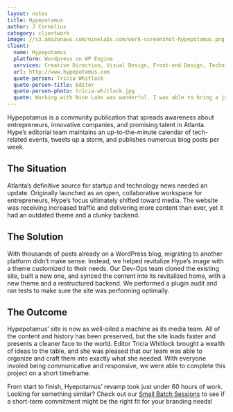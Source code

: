```yaml
---
layout: notes
title: Hypepotamus
author: J Cornelius
category: clientwork
image: //s3.amazonaws.com/ninelabs.com/work-screenshot-hypepotamus.png
client:
  name: Hypepotamus
  platform: Wordpress on WP Engine
  services: Creative Direction, Visual Design, Front-end Design, Technical Implementation
  url: http://www.hypepotamus.com
  quote-person: Tricia Whitlock
  quote-person-title: Editor
  quote-person-photo: tricia-whitlock.jpg
  quote: Working with Nine Labs was wonderful. I was able to bring a jumble of ideas and content to the table and they were able to organize and craft it into exactly what I needed. The team is not only talented, but also extremely communicative and responsive.
---
```

Hypepotamus is a community publication that spreads awareness about entrepreneurs, innovative companies, and promising talent in Atlanta. Hype&rsquo;s editorial team maintains an up-to-the-minute calendar of tech-related events, tweets up a storm, and publishes numerous blog posts per week.

## The Situation
Atlanta&rsquo;s definitive source for startup and technology news needed an update. Originally launched as an open, collaborative workspace for entrepreneurs, Hype&rsquo;s focus ultimately shifted toward media. The website was receiving increased traffic and delivering more content than ever, yet it had an outdated theme and a clunky backend.

## The Solution
With thousands of posts already on a WordPress blog, migrating to another platform didn&rsquo;t make sense. Instead, we helped revitalize Hype&rsquo;s image with a theme customized to their needs. Our Dev-Ops team cloned the existing site, built a new one, and synced the content into its revitalized home, with a new theme and a restructured backend. We performed a plugin audit and ran tests to make sure the site was performing optimally.

## The Outcome
Hypepotamus&rsquo; site is now as well-oiled a machine as its media team. All of the content and history has been preserved, but the site loads faster and presents a cleaner face to the world. Editor Tricia Whitlock brought a wealth of ideas to the table, and she was pleased that our team was able to organize and craft them into exactly what she needed. With everyone involed being communicative and responsive, we were able to complete this project on a short timeframe.

From start to finish, Hyepotamus&rsquo; revamp took just under 60 hours of work. Looking for something similar? Check out our [Small Batch Sessions](https://ninelabs.com/sessions/) to see if a short-term commitment might be the right fit for your branding needs!